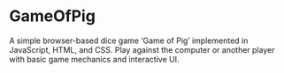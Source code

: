 # GameOfPig
A simple browser-based dice game ‘Game of Pig’ implemented in JavaScript, HTML, and CSS. Play against the computer or another player with basic game mechanics and interactive UI.
